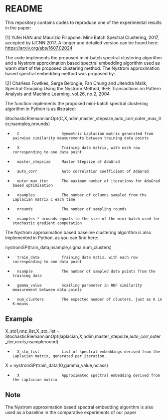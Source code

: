 # README #

This repository contains codes to reproduce one of the experimental results in the paper:

[1] Yufei HAN and Maurizio Filippone. Mini-Batch Spectral Clustering, 2017, accepted by IJCNN 2017. A longer and detailed version can be found here: https://arxiv.org/abs/1607.02024

The code implements the proposed mini-batch spectral clustering algorithm and a Nystrom approximation based spectral embedding algorithm used as warm start of the proposed clustering method. The Nystrom approximation based spectral embedding method was proposed by:

[2] Charless Fowlkes, Serge Belongie, Fan Chung and Jitendra Malik, Spectral Grouping Using the Nystrom Method, IEEE Transactions on Pattern Analysis and Machine Learning, vol.26, no.2, 2004

The function implements the proposed mini-batch spectral clustering algorithm in Python is as illstrated:

StochasticRiemannianOpt(C,X,ndim,master_stepsize,auto_corr,outer_max_iter,nsamples,nrounds)

*       C                   Symmetric Laplacian matrix generated from pairwise similarity measurements between training data points 
*       X                   Training data matrix, with each row corresponding to one data point
*       master_stepsize     Master Stepsize of AdaGrad 
*       auto_corr           Auto correlation coefficient of AdaGrad
*       outer_max_iter      The maximum number of iterations for AdaGrad based optimisation
*       nsamples            The number of columns sampled from the Laplacian matrix C each time 
*       nrounds             The number of sampling rounds
*       nsamples * nrounds equals to the size of the mini-batch used for stochastic gradient computation

The Nystrom approximation based baseline clustering algorithm is also implemented in Python, as you can find here: 

nystromSP(train_data,nsample,sigma,num_clusters)

*       train_data          Training data matix, with each row corresponding to one data point 
*       nsample             The number of sampled data points from the training data 
*       gamma_value         Scailing parameter in RBF similarity measurement between data points 
*       num_clusters        The expected number of clusters, just as K in K-means

## Example 

X_sto1,nnz_list,X_sto_list = StochasticRiemannianOpt(laplacian,X,ndim,master_stepsize,auto_corr,outer_iter,ncols,nsampleround)

*       X_sto_list          List of spectral embeddings derived from the Laplacian matrix, generated per iteration. 

X = nystromSP(train_data,10,gamma_value,nclass)

*       X                   Approximated spectral embedding derived from the Laplacian matrix 

## Note ##

The Nystrom approximation based spectral embedding algorithm is also used as a baseline in the comparative experiments of our paper 
